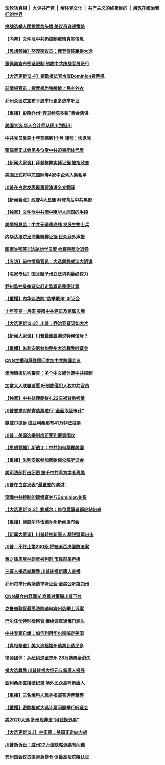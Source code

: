 

####  [法轮功真相](../../../../basic/blob/master/README.md?t=12051902) &nbsp;|&nbsp; [九评共产党](../../../../9ping.md/blob/master/README.md?t=12051902) &nbsp;|&nbsp; [解体党文化](../../../../jtdwh.md/blob/master/README.md?t=12051902)  &nbsp;|&nbsp; [共产主义的终极目的](../../../../gczydzjmd.md/blob/master/README.md?t=12051902) &nbsp;|&nbsp; [魔鬼在统治我们的世界](../../../../mgztzwmdsj.md/blob/master/README.md?t=12051902) 

#### [挑战选举人团投票势头增 美议员详述策略](../pages/nf4514/n12597412.md?t=12051902) 

#### [【内幕】文件泄中共仍控制疫情真实信息](../pages/nf4514/n12594867.md?t=12051902) 

#### [【思想领袖】努涅斯议员：拜登假装赢得大选](../pages/nf4514/n12580275.md?t=12051902) 

#### [蓬佩奥宣布签证限制 制裁中共统战官员恶行](../pages/nf4514/n12596881.md?t=12051902) 

#### [【大选更新12·4】密歇根法官令查Dominion投票机](../pages/nf4514/n12595730.md?t=12051902) 

#### [前情报官员：投票机为独裁披上民主外衣](../pages/nf4514/n12596786.md?t=12051902) 

#### [乔州众议院宣布下周举行更多选举听证](../pages/nf4514/n12596995.md?t=12051902) 

#### [【重播】彭斯乔州“捍卫参院多数”集会演讲](../pages/nf4514/n12594742.md?t=12051902) 

#### [美国大选 华人会计师从厌川到挺川](../pages/nf4514/n12595225.md?t=12051902) 

#### [中共党员赴美十年签缩到1个月 律师：快退党](../pages/nf4514/n12595242.md?t=12051902) 

#### [蓬佩奥正式会见多位受中共迫害团体代表](../pages/nf4514/n12596616.md?t=12051902) 

#### [【新闻大家谈】拜登舞弊实锤证据 被指政变](../pages/nf4514/n12596002.md?t=12051902) 

#### [美国正式将中芯国际等4家中企列入黑名单](../pages/nf4514/n12596015.md?t=12051902) 

#### [川普在白宫发表最重要演讲全文翻译](../pages/nf4514/n12595030.md?t=12051902) 

#### [【新闻看点】政变4大显像 拜登背后中共黑影](../pages/nf4514/n12594439.md?t=12051902) 

#### [【独家】文件泄中共暗中阻华人回国的手段](../pages/nf4514/n12594723.md?t=12051902) 

#### [美情报总监：中共无道德底线 发展生物士兵](../pages/nf4514/n12594736.md?t=12051902) 

#### [内华达法院呈海量舞弊证据 民众庭外声援](../pages/nf4514/n12595042.md?t=12051902) 

#### [画家许那等11法轮功学员案 检察院两次退卷](../pages/nf4514/n12593755.md?t=12051902) 

#### [【专访】前中情局官员：大选舞弊或涉大阴谋](../pages/nf4514/n12594474.md?t=12051902) 

#### [【名家专栏】国父赋予州立法机构最终权力](../pages/nf4514/n12593716.md?t=12051902) 

#### [乔州监控录像证实赶走监票员秘密计票](../pages/nf4514/n12594399.md?t=12051902) 

#### [【重播】内华达法院“选举欺诈”听证会](../pages/nf4514/n12592169.md?t=12051902) 

#### [十年签变一月签 美限中共党员及家属入境](../pages/nf4514/n12594279.md?t=12051902) 

#### [【大选更新12·3】川普：乔治亚证词如大片](../pages/nf4514/n12593248.md?t=12051902) 

#### [【新闻大家谈】川普最重要演说释何信号？](../pages/nf4514/n12593837.md?t=12051902) 

#### [【重播】朱利安尼参加乔州大选舞弊听证会](../pages/nf4514/n12591608.md?t=12051902) 

#### [CNN主播和拜登顾问参加中共跨国会议](../pages/nf4514/n12593581.md?t=12051902) 

#### [澳洲情报机构警告：多个中文媒体遭中共控制](../pages/nf4514/n12592842.md?t=12051902) 

#### [加拿大人联署请愿 吁制裁侵犯人权中共官员](../pages/nf4514/n12592167.md?t=12051902) 

#### [【独家】中共处理朝鲜4.22车祸背后考量](../pages/nf4514/n12592112.md?t=12051902) 

#### [川普要求对邮寄选票进行“全面取证审计”](../pages/nf4514/n12592240.md?t=12051902) 

#### [鲍威尔提诉 控亚利桑那有41万非法投票](../pages/nf4514/n12591853.md?t=12051902) 

#### [川普：美国选举制度正受到蓄意围攻](../pages/nf4514/n12592067.md?t=12051902) 

#### [【思想领袖】斯伯丁：中共如何颠覆美国](../pages/nf4514/n12549781.md?t=12051902) 

#### [【重播】朱利安尼参加密歇根众院听证会](../pages/nf4514/n12588920.md?t=12051902) 

#### [美司法部打击窃密 逾千中共军方学者离美](../pages/nf4514/n12592054.md?t=12051902) 

#### [川普在白宫发表“最重要的演讲”](../pages/nf4514/n12591811.md?t=12051902) 

#### [深曝中共控制的瑞银证券与Dominion关系](../pages/nf4514/n12591486.md?t=12051902) 

#### [【大选更新12.2】鲍威尔：每位爱国者都应站出来](../pages/nf4514/n12590387.md?t=12051902) 

#### [【重播】鲍威尔林伍德乔州新闻发布会](../pages/nf4514/n12589345.md?t=12051902) 

#### [【新闻大家谈】川普转推新唐人 精锐盟军出击](../pages/nf4514/n12590985.md?t=12051902) 

#### [川普：不终止第230条 将被迫否决国防法案](../pages/nf4514/n12590714.md?t=12051902) 

#### [黄之锋周庭林朗彦被判刑 市民前来声援](../pages/nf4514/n12589937.md?t=12051902) 

#### [三证人揭选举舞弊 川普转推新唐人直播](../pages/nf4514/n12590042.md?t=12051902) 

#### [乔州将举行两场选举听证会 全美公听第四州](../pages/nf4514/n12590155.md?t=12051902) 

#### [CNN晨会内容曝光 商量对策逼川普下台](../pages/nf4514/n12589297.md?t=12051902) 

#### [克鲁兹敦促最高法院速审宾州选举上诉案](../pages/nf4514/n12589435.md?t=12051902) 

#### [巴尔任命特别检察官 继续调查通俄门源头](../pages/nf4514/n12589294.md?t=12051902) 

#### [中共专家自爆：如何利用华尔街搞定美国](../pages/nf4514/n12589245.md?t=12051902) 

#### [【真相核查】美大选摇摆州选票比选民多](../pages/nf4514/n12588822.md?t=12051902) 

#### [律师团体：从纽约送至宾州 28万选票全消失](../pages/nf4514/n12589061.md?t=12051902) 

#### [揭大选舞弊 川普转推大纪元与新唐人报导](../pages/nf4514/n12588833.md?t=12051902) 

#### [亚利桑那直播破纪录 场外民众高呼新唐人](../pages/nf4514/n12588617.md?t=12051902) 

#### [【重播】三名爆料人现身揭邮寄选票舞弊](../pages/nf4514/n12588529.md?t=12051902) 

#### [【重播】密歇根就大选计票问题举行听证会](../pages/nf4514/n12585720.md?t=12051902) 

#### [美2020大选 多州现非法“用钱换选票”](../pages/nf4514/n12588629.md?t=12051902) 

#### [【大选更新12.1】林伍德：美国正走向内战](../pages/nf4514/n12587667.md?t=12051902) 

#### [川普新诉讼：威州22万张缺席选票有问题](../pages/nf4514/n12588484.md?t=12051902) 

#### [宾州国会议员提紧急禁令 促最高法院阻认证](../pages/nf4514/n12588252.md?t=12051902) 


